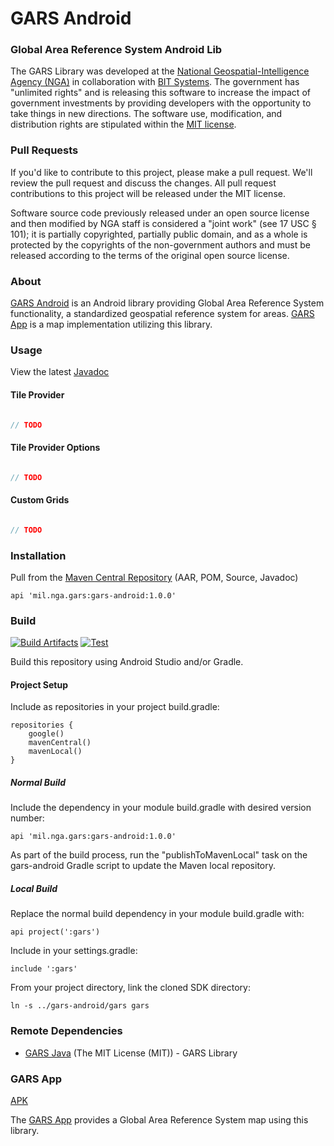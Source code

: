 # GARS Android

### Global Area Reference System Android Lib ####

The GARS Library was developed at the [National Geospatial-Intelligence Agency (NGA)](http://www.nga.mil/) in collaboration with [BIT Systems](https://www.caci.com/bit-systems/). The government has "unlimited rights" and is releasing this software to increase the impact of government investments by providing developers with the opportunity to take things in new directions. The software use, modification, and distribution rights are stipulated within the [MIT license](http://choosealicense.com/licenses/mit/).

### Pull Requests ###
If you'd like to contribute to this project, please make a pull request. We'll review the pull request and discuss the changes. All pull request contributions to this project will be released under the MIT license.

Software source code previously released under an open source license and then modified by NGA staff is considered a "joint work" (see 17 USC § 101); it is partially copyrighted, partially public domain, and as a whole is protected by the copyrights of the non-government authors and must be released according to the terms of the original open source license.

### About ###

[GARS Android](http://ngageoint.github.io/gars-android/) is an Android library providing Global Area Reference System functionality, a standardized geospatial reference system for areas.  [GARS App](https://github.com/ngageoint/gars-android/tree/master/app) is a map implementation utilizing this library.

### Usage ###

View the latest [Javadoc](http://ngageoint.github.io/gars-android/docs/api/)

#### Tile Provider ####

```java

// TODO

```

#### Tile Provider Options ####

```java

// TODO

```

#### Custom Grids ####

```java

// TODO

```

### Installation ###

Pull from the [Maven Central Repository](http://search.maven.org/#artifactdetails|mil.nga.gars|gars-android|1.0.0|aar) (AAR, POM, Source, Javadoc)

    api 'mil.nga.gars:gars-android:1.0.0'

### Build ###

[![Build Artifacts](https://github.com/ngageoint/gars-android/workflows/Build%20Artifacts/badge.svg)](https://github.com/ngageoint/gars-android/actions/workflows/build-artifacts.yml)
[![Test](https://github.com/ngageoint/gars-android/workflows/Test/badge.svg)](https://github.com/ngageoint/gars-android/actions/workflows/test.yml)

Build this repository using Android Studio and/or Gradle.

#### Project Setup ####

Include as repositories in your project build.gradle:

    repositories {
        google()
        mavenCentral()
        mavenLocal()
    }

##### Normal Build #####

Include the dependency in your module build.gradle with desired version number:

    api 'mil.nga.gars:gars-android:1.0.0'

As part of the build process, run the "publishToMavenLocal" task on the gars-android Gradle script to update the Maven local repository.

##### Local Build #####

Replace the normal build dependency in your module build.gradle with:

    api project(':gars')

Include in your settings.gradle:

    include ':gars'

From your project directory, link the cloned SDK directory:

    ln -s ../gars-android/gars gars

### Remote Dependencies ###

* [GARS Java](https://github.com/ngageoint/gars-java) (The MIT License (MIT)) - GARS Library

### GARS App ###

[APK](https://github.com/ngageoint/gars-android/releases/latest/download/gars.apk)

The [GARS App](https://github.com/ngageoint/gars-android/tree/master/app) provides a Global Area Reference System map using this library.
